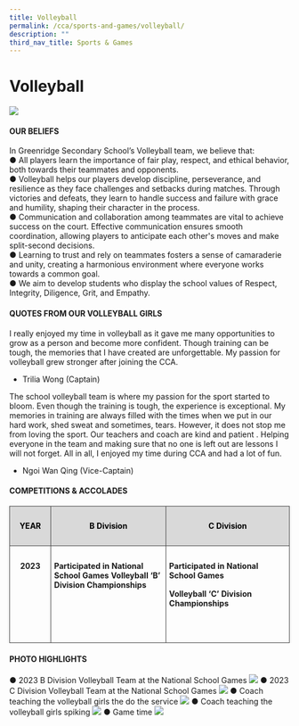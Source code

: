 ```yaml
---
title: Volleyball
permalink: /cca/sports-and-games/volleyball/
description: ""
third_nav_title: Sports & Games
---
```

# Volleyball

![](/images/Volleyball2023/volleyball_1.jpeg)

#### **OUR BELIEFS**

In Greenridge Secondary School’s Volleyball team, we believe that:<br>
●	All players learn the importance of fair play, respect, and ethical behavior, both towards their teammates and opponents.<br>
●	Volleyball helps our players develop discipline, perseverance, and resilience as they face challenges and setbacks during matches. Through victories and defeats, they learn to handle success and failure with grace and humility, shaping their character in the process.<br>
●	Communication and collaboration among teammates are vital to achieve success on the court. Effective communication ensures smooth coordination, allowing players to anticipate each other's moves and make split-second decisions.<br>
●	Learning to trust and rely on teammates fosters a sense of camaraderie and unity, creating a harmonious environment where everyone works towards a common goal.<br>
●	We aim to develop students who display the school values of Respect, Integrity, Diligence, Grit, and Empathy.<br>

#### QUOTES FROM OUR VOLLEYBALL GIRLS 
I really enjoyed my time in volleyball as it gave me many opportunities to grow as a person and become more confident. Though training can be tough, the memories that I have created are unforgettable. My passion for volleyball grew stronger after joining the CCA.<br>
-	Trilia Wong (Captain)<br>

The school volleyball team is where my passion for the sport started to bloom. Even though the training is tough, the experience is exceptional. My memories in training are always filled with the times when we put in our hard work, shed sweat and sometimes, tears. However, it does not stop me from loving the sport. Our teachers and coach are kind and patient . Helping everyone in the team and making sure that no one is left out are lessons I will not forget. All in all, I enjoyed my time during CCA and had a lot of fun.<br>
-	Ngoi Wan Qing (Vice-Captain)<br>

#### COMPETITIONS &amp; ACCOLADES
<!-- /\* Font Definitions \*/ @font-face {font-family:"Cambria Math"; panose-1:2 4 5 3 5 4 6 3 2 4; mso-font-charset:0; mso-generic-font-family:roman; mso-font-pitch:variable; mso-font-signature:-536869121 1107305727 33554432 0 415 0;} /\* Style Definitions \*/ p.MsoNormal, li.MsoNormal, div.MsoNormal {mso-style-unhide:no; mso-style-qformat:yes; mso-style-parent:""; margin:0cm; line-height:115%; mso-pagination:widow-orphan; font-size:11.0pt; font-family:"Arial",sans-serif; mso-fareast-font-family:Arial; mso-ansi-language:EN;} .MsoChpDefault {mso-style-type:export-only; mso-default-props:yes; font-family:"Arial",sans-serif; mso-ascii-font-family:Arial; mso-fareast-font-family:Arial; mso-hansi-font-family:Arial; mso-bidi-font-family:Arial; mso-font-kerning:0pt; mso-ligatures:none; mso-ansi-language:EN;} .MsoPapDefault {mso-style-type:export-only; line-height:115%;} @page WordSection1 {size:612.0pt 792.0pt; margin:72.0pt 72.0pt 72.0pt 72.0pt; mso-header-margin:36.0pt; mso-footer-margin:36.0pt; mso-paper-source:0;} div.WordSection1 {page:WordSection1;} -->

<table style="border-collapse:collapse;mso-table-layout-alt:fixed;border:none;
 mso-yfti-tbllook:1536;mso-padding-alt:0cm 5.4pt 0cm 5.4pt;mso-border-insideh:
 cell-none;mso-border-insidev:cell-none" width="624" cellpadding="0" cellspacing="0" border="1" class="MsoNormalTable"><tbody><tr style="mso-yfti-irow:0;mso-yfti-firstrow:yes;height:27.75pt"><td style="width:60.0pt;border:solid #444444 1.0pt;
  mso-border-alt:solid #444444 .75pt;background:#D9D9D9;padding:8.0pt 4.0pt 8.0pt 4.0pt;
  height:27.75pt" valign="top" width="80"><p style="text-align:center;line-height:normal" align="center" class="MsoNormal"><b style="mso-bidi-font-weight:normal"><span style="font-size:10.5pt;
  color:black;mso-color-alt:windowtext" lang="EN">YEAR</span></b><span style="font-size:12.0pt" lang="EN"></span></p></td><td style="width:194.25pt;border:solid #444444 1.0pt;
  border-left:none;mso-border-left-alt:solid #444444 .75pt;mso-border-alt:solid #444444 .75pt;
  background:#D9D9D9;padding:8.0pt 4.0pt 8.0pt 4.0pt;height:27.75pt" valign="top" width="259"><p style="text-align:center;line-height:normal" align="center" class="MsoNormal"><b style="mso-bidi-font-weight:normal"><span style="font-size:10.5pt;
  color:black;mso-color-alt:windowtext" lang="EN">B Division</span></b><span style="font-size:12.0pt" lang="EN"></span></p></td><td style="width:213.75pt;border:solid #444444 1.0pt;
  border-left:none;mso-border-left-alt:solid #444444 .75pt;mso-border-alt:solid #444444 .75pt;
  background:#D9D9D9;padding:8.0pt 4.0pt 8.0pt 4.0pt;height:27.75pt" valign="top" width="285"><p style="text-align:center;line-height:normal" align="center" class="MsoNormal"><b style="mso-bidi-font-weight:normal"><span style="font-size:10.5pt;
  color:black;mso-color-alt:windowtext" lang="EN">C Division</span></b><span style="font-size:12.0pt" lang="EN"></span></p></td></tr><tr style="mso-yfti-irow:1;mso-yfti-lastrow:yes;height:62.25pt"><td style="width:60.0pt;border:solid #444444 1.0pt;
  border-top:none;mso-border-top-alt:solid #444444 .75pt;mso-border-alt:solid #444444 .75pt;
  padding:8.0pt 4.0pt 8.0pt 4.0pt;height:62.25pt" valign="top" width="80"><p style="text-align:center;line-height:normal" align="center" class="MsoNormal"><b style="mso-bidi-font-weight:normal"><span style="font-size:10.5pt" lang="EN">2023</span></b><span style="font-size:12.0pt" lang="EN"></span></p></td><td style="width:194.25pt;border-top:none;border-left:
  none;border-bottom:solid #444444 1.0pt;border-right:solid #444444 1.0pt;
  mso-border-top-alt:solid #444444 .75pt;mso-border-left-alt:solid #444444 .75pt;
  mso-border-alt:solid #444444 .75pt;padding:8.0pt 4.0pt 8.0pt 4.0pt;
  height:62.25pt" valign="top" width="259"><p style="line-height:normal" class="MsoNormal"><b style="mso-bidi-font-weight:
  normal"><span style="font-size:10.5pt" lang="EN">Participated in National School Games Volleyball ‘B’ Division Championships</span></b></p><p style="line-height:normal" class="MsoNormal"><span style="font-size:
  12.0pt" lang="EN">&nbsp;</span></p></td><td style="width:213.75pt;border-top:none;border-left:
  none;border-bottom:solid #444444 1.0pt;border-right:solid #444444 1.0pt;
  mso-border-top-alt:solid #444444 .75pt;mso-border-left-alt:solid #444444 .75pt;
  mso-border-alt:solid #444444 .75pt;padding:8.0pt 4.0pt 8.0pt 4.0pt;
  height:62.25pt" valign="top" width="285"><p style="line-height:normal" class="MsoNormal"><b style="mso-bidi-font-weight:
  normal"><span style="font-size:10.5pt" lang="EN">Participated in National School Games</span></b></p><p style="line-height:normal" class="MsoNormal"><b style="mso-bidi-font-weight:
  normal"><span style="font-size:10.5pt" lang="EN">Volleyball ‘C’ Division Championships</span></b></p><p style="line-height:normal" class="MsoNormal"><span style="font-size:
  12.0pt" lang="EN">&nbsp;</span></p></td></tr></tbody></table>
	
#### 	PHOTO HIGHLIGHTS

●	2023 B Division Volleyball Team at the National School Games
![](/images/VOLLEYBALL2023/volleyball_1.jpeg)
●	2023 C Division Volleyball Team at the National School Games
![](/images/VOLLEYBALL2023/volleyball_2.jpeg)
●	Coach teaching the volleyball girls the do the service
![](/images/VOLLEYBALL2023/volleyball_3.jpeg)
●	Coach teaching the volleyball girls spiking
![](/images/VOLLEYBALL2023/volleyball_4.jpeg)
●	Game time
![](/images/VOLLEYBALL2023/volleyball_5.jpeg)